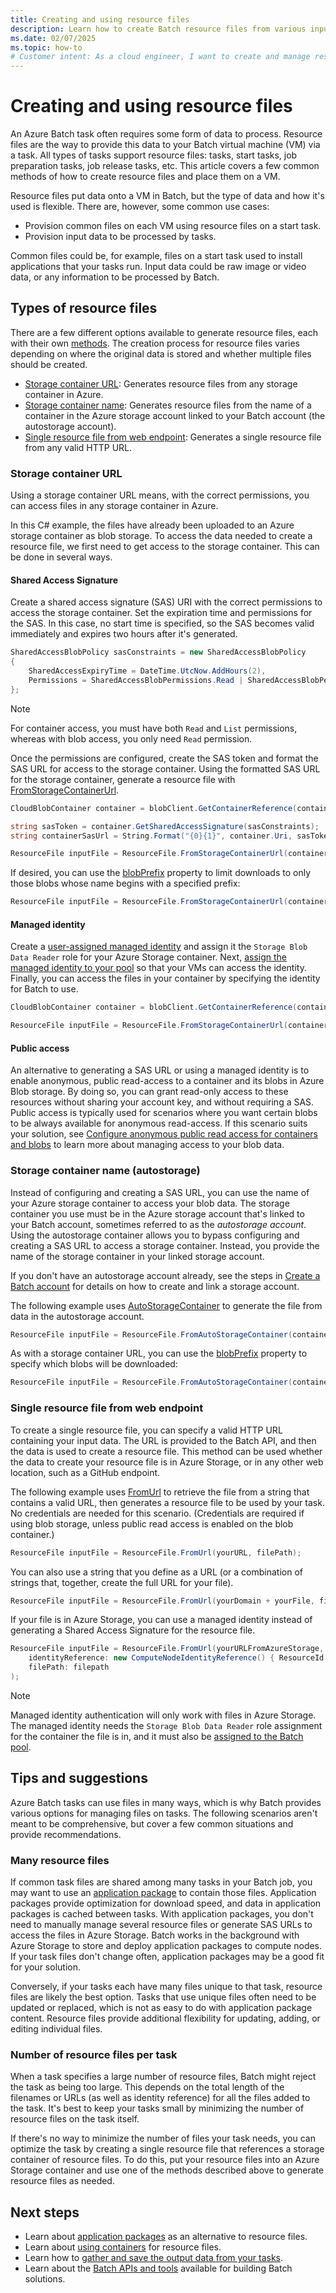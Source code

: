 ```yaml
---
title: Creating and using resource files 
description: Learn how to create Batch resource files from various input sources. This article covers a few common methods on how to create and place them on a VM.
ms.date: 02/07/2025
ms.topic: how-to
# Customer intent: As a cloud engineer, I want to create and manage resource files for Azure Batch tasks, so that I can efficiently provide the necessary data for processing on virtual machines.
---
```


# Creating and using resource files

An Azure Batch task often requires some form of data to process. Resource files are the way to provide this data to your Batch virtual machine (VM) via a task. All types of tasks support resource files: tasks, start tasks, job preparation tasks, job release tasks, etc. This article covers a few common methods of how to create resource files and place them on a VM.  

Resource files put data onto a VM in Batch, but the type of data and how it's used is flexible. There are, however, some common use cases:

- Provision common files on each VM using resource files on a start task.
- Provision input data to be processed by tasks.

Common files could be, for example, files on a start task used to install applications that your tasks run. Input data could be raw image or video data, or any information to be processed by Batch.

## Types of resource files

There are a few different options available to generate resource files, each with their own [methods](/dotnet/api/microsoft.azure.batch.resourcefile#methods). The creation process for resource files varies depending on where the original data is stored and whether multiple files should be created.

- [Storage container URL](#storage-container-url): Generates resource files from any storage container in Azure.
- [Storage container name](#storage-container-name-autostorage): Generates resource files from the name of a container in the Azure storage account linked to your Batch account (the autostorage account).
- [Single resource file from web endpoint](#single-resource-file-from-web-endpoint): Generates a single resource file from any valid HTTP URL.

### Storage container URL

Using a storage container URL means, with the correct permissions, you can access files in any storage container in Azure.

In this C# example, the files have already been uploaded to an Azure storage container as blob storage. To access the data needed to create a resource file, we first need to get access to the storage container. This can be done in several ways.

#### Shared Access Signature

Create a shared access signature (SAS) URI with the correct permissions to access the storage container. Set the expiration time and permissions for the SAS. In this case, no start time is specified, so the SAS becomes valid immediately and expires two hours after it's generated.

```csharp
SharedAccessBlobPolicy sasConstraints = new SharedAccessBlobPolicy
{
    SharedAccessExpiryTime = DateTime.UtcNow.AddHours(2),
    Permissions = SharedAccessBlobPermissions.Read | SharedAccessBlobPermissions.List
};
```

> [!NOTE]
> For container access, you must have both `Read` and `List` permissions, whereas with blob access, you only need `Read` permission.

Once the permissions are configured, create the SAS token and format the SAS URL for access to the storage container. Using the formatted SAS URL for the storage container, generate a resource file with [FromStorageContainerUrl](/dotnet/api/microsoft.azure.batch.resourcefile.fromstoragecontainerurl).

```csharp
CloudBlobContainer container = blobClient.GetContainerReference(containerName);

string sasToken = container.GetSharedAccessSignature(sasConstraints);
string containerSasUrl = String.Format("{0}{1}", container.Uri, sasToken);

ResourceFile inputFile = ResourceFile.FromStorageContainerUrl(containerSasUrl);
```

If desired, you can use the [blobPrefix](/dotnet/api/microsoft.azure.batch.resourcefile.blobprefix) property to limit downloads to only those blobs whose name begins with a specified prefix:

```csharp
ResourceFile inputFile = ResourceFile.FromStorageContainerUrl(containerSasUrl, blobPrefix = yourPrefix);
```

#### Managed identity

Create a [user-assigned managed identity](../active-directory/managed-identities-azure-resources/how-to-manage-ua-identity-portal.md#create-a-user-assigned-managed-identity) and assign it the `Storage Blob Data Reader` role for your Azure Storage container. Next, [assign the managed identity to your pool](managed-identity-pools.md) so that your VMs can access the identity. Finally, you can access the files in your container by specifying the identity for Batch to use.

```csharp
CloudBlobContainer container = blobClient.GetContainerReference(containerName);

ResourceFile inputFile = ResourceFile.FromStorageContainerUrl(container.Uri, identityReference: new ComputeNodeIdentityReference() { ResourceId = "/subscriptions/SUB/resourceGroups/RG/providers/Microsoft.ManagedIdentity/userAssignedIdentities/identity-name" });
```

#### Public access

An alternative to generating a SAS URL or using a managed identity is to enable anonymous, public read-access to a container and its blobs in Azure Blob storage. By doing so, you can grant read-only access to these resources without sharing your account key, and without requiring a SAS. Public access is typically used for scenarios where you want certain blobs to be always available for anonymous read-access. If this scenario suits your solution, see [Configure anonymous public read access for containers and blobs](../storage/blobs/anonymous-read-access-configure.md) to learn more about managing access to your blob data.

### Storage container name (autostorage)

Instead of configuring and creating a SAS URL, you can use the name of your Azure storage container to access your blob data. The storage container you use must be in the Azure storage account that's linked to your Batch account, sometimes referred to as the *autostorage account*. Using the autostorage container allows you to bypass configuring and creating a SAS URL to access a storage container. Instead, you provide the name of the storage container in your linked storage account.

If you don't have an autostorage account already, see the steps in [Create a Batch account](batch-account-create-portal.md) for details on how to create and link a storage account.

The following example uses [AutoStorageContainer](/dotnet/api/microsoft.azure.batch.resourcefile.fromautostoragecontainer) to generate the file from data in the autostorage account.

```csharp
ResourceFile inputFile = ResourceFile.FromAutoStorageContainer(containerName);
```

As with a storage container URL, you can use the [blobPrefix](/dotnet/api/microsoft.azure.batch.resourcefile.blobprefix) property to specify which blobs will be downloaded:

```csharp
ResourceFile inputFile = ResourceFile.FromAutoStorageContainer(containerName, blobPrefix = yourPrefix);
```

### Single resource file from web endpoint

To create a single resource file, you can specify a valid HTTP URL containing your input data. The URL is provided to the Batch API, and then the data is used to create a resource file. This method can be used whether the data to create your resource file is in Azure Storage, or in any other web location, such as a GitHub endpoint.

The following example uses [FromUrl](/dotnet/api/microsoft.azure.batch.resourcefile.fromurl) to retrieve the file from a string that contains a valid URL, then generates a resource file to be used by your task. No credentials are needed for this scenario. (Credentials are required if using blob storage, unless public read access is enabled on the blob container.)

```csharp
ResourceFile inputFile = ResourceFile.FromUrl(yourURL, filePath);
```

You can also use a string that you define as a URL (or a combination of strings that, together, create the full URL for your file).

```csharp
ResourceFile inputFile = ResourceFile.FromUrl(yourDomain + yourFile, filePath);
```

If your file is in Azure Storage, you can use a managed identity instead of generating a Shared Access Signature for the resource file.

```csharp
ResourceFile inputFile = ResourceFile.FromUrl(yourURLFromAzureStorage, 
    identityReference: new ComputeNodeIdentityReference() { ResourceId = "/subscriptions/SUB/resourceGroups/RG/providers/Microsoft.ManagedIdentity/userAssignedIdentities/identity-name"},
    filePath: filepath
);
```

> [!Note]
> Managed identity authentication will only work with files in Azure Storage. The managed identity needs the `Storage Blob Data Reader` role assignment for the container the file is in, and it must also be [assigned to the Batch pool](managed-identity-pools.md).

## Tips and suggestions

Azure Batch tasks can use files in many ways, which is why Batch provides various options for managing files on tasks. The following scenarios aren't meant to be comprehensive, but cover a few common situations and provide recommendations.

### Many resource files

If common task files are shared among many tasks in your Batch job, you may want to use an [application package](batch-application-packages.md) to contain those files. Application packages provide optimization for download speed, and data in application packages is cached between tasks. With application packages, you don't need to manually manage several resource files or generate SAS URLs to access the files in Azure Storage. Batch works in the background with Azure Storage to store and deploy application packages to compute nodes. If your task files don't change often, application packages may be a good fit for your solution.

Conversely, if your tasks each have many files unique to that task, resource files are likely the best option. Tasks that use unique files often need to be updated or replaced, which is not as easy to do with application package content. Resource files provide additional flexibility for updating, adding, or editing individual files.

### Number of resource files per task

When a task specifies a large number of resource files, Batch might reject the task as being too large. This depends on the total length of the filenames or URLs (as well as identity reference) for all the files added to the task. It's best to keep your tasks small by minimizing the number of resource files on the task itself.

If there's no way to minimize the number of files your task needs, you can optimize the task by creating a single resource file that references a storage container of resource files. To do this, put your resource files into an Azure Storage container and use one of the methods described above to generate resource files as needed.

## Next steps

- Learn about [application packages](batch-application-packages.md) as an alternative to resource files.
- Learn about [using containers](batch-docker-container-workloads.md) for resource files.
- Learn how to [gather and save the output data from your tasks](batch-task-output.md).
- Learn about the [Batch APIs and tools](batch-apis-tools.md) available for building Batch solutions.
